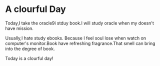 A clourful Day
=====

Today,I take the oracle9i stduy book.I will study oracle when my doesn't have mission.

Usually,I hate study ebooks. Because I feel soul lose when watch on computer's monitor.Book have refreshing fragrance.That smell can bring into the degree of book.

Today is a clourful day!
